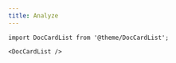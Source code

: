 ```yaml
---
title: Analyze
---
```


```mdx-code-block
import DocCardList from '@theme/DocCardList';

<DocCardList />
```
